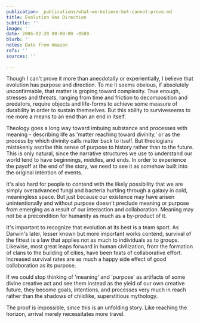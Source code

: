 ```yaml
---
publication: _publications/what-we-believe-but-cannot-prove.md
title: Evolution Has Direction
subtitle: ''
image: ''
date: 2006-02-28 00:00:00 -0500
blurb: ''
notes: Date from Amazon
refs: ''
sources: ''

---
```

Though I can't prove it more than anecdotally or experientially, I believe that evolution has purpose and direction. To me it seems obvious, if absolutely unconfirmable, that matter is groping toward complexity. True enough, stresses and threats, ranging from time and friction to decomposition and predators, require objects and life-forms to achieve some measure of durability in order to sustain themselves. But this ability to surviveseems to me more a means to an end than an end in itself.

Theology goes a long way toward imbuing substance and processes with meaning - describing life as 'matter reaching toward divinity,' or as the process by which divinity calls matter back to itself. But theologians mistakenly ascribe this sense of purpose to history rather than to the future. This is only natural, since the narrative structures we use to understand our world tend to have beginnings, middles, and ends. In order to experience the payoff at the end of the story, we need to see it as somehow built into the original intention of events.

It's also hard for people to contend with the likely possibility that we are simply overadvanced fungi and bacteria hurtling through a galaxy in cold, meaningless space. But just because our existence may have arisen unintentionally and without purpose doesn't preclude meaning or purpose from emerging as a result of our interaction and collaboration. Meaning may not be a precondition for humanity as much as a by-product of it.

It's important to recognize that evolution at its best is a team sport. As Darwin's later, lesser known but more important works contend, survival of the fittest is a law that applies not as much to individuals as to groups. Likewise, most great leaps forward in human civilization, from the formation of clans to the building of cities, have been feats of collaborative effort. Increased survival rates are as much a happy side effect of good collaboration as its purpose.

If we could stop thinking of 'meaning' and 'purpose' as artifacts of some divine creative act and see them instead as the yield of our own creative future, they become goals, intentions, and processes very much in reach rather than the shadows of childlike, superstitious mythology.

The proof is impossible, since this is an unfolding story. Like reaching the horizon, arrival merely necessitates more travel.
